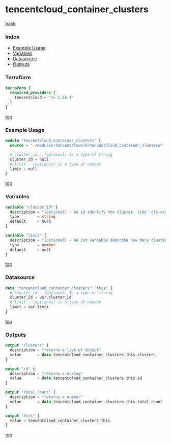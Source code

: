 # tencentcloud_container_clusters

[back](../tencentcloud.md)

### Index

- [Example Usage](#example-usage)
- [Variables](#variables)
- [Datasource](#datasource)
- [Outputs](#outputs)

### Terraform

```terraform
terraform {
  required_providers {
    tencentcloud = ">= 1.56.1"
  }
}
```

[top](#index)

### Example Usage

```terraform
module "tencentcloud_container_clusters" {
  source = "./modules/tencentcloud/d/tencentcloud_container_clusters"

  # cluster_id - (optional) is a type of string
  cluster_id = null
  # limit - (optional) is a type of number
  limit = null
}
```

[top](#index)

### Variables

```terraform
variable "cluster_id" {
  description = "(optional) - An id identify the cluster, like `cls-xxxxxx`."
  type        = string
  default     = null
}

variable "limit" {
  description = "(optional) - An int variable describe how many cluster in return at most."
  type        = number
  default     = null
}
```

[top](#index)

### Datasource

```terraform
data "tencentcloud_container_clusters" "this" {
  # cluster_id - (optional) is a type of string
  cluster_id = var.cluster_id
  # limit - (optional) is a type of number
  limit = var.limit
}
```

[top](#index)

### Outputs

```terraform
output "clusters" {
  description = "returns a list of object"
  value       = data.tencentcloud_container_clusters.this.clusters
}

output "id" {
  description = "returns a string"
  value       = data.tencentcloud_container_clusters.this.id
}

output "total_count" {
  description = "returns a number"
  value       = data.tencentcloud_container_clusters.this.total_count
}

output "this" {
  value = tencentcloud_container_clusters.this
}
```

[top](#index)
